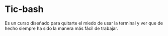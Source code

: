 # Tic-bash

Es un curso diseñado para quitarte el miedo de usar la terminal y ver que de hecho siempre ha sido la manera más fácil de trabajar.

